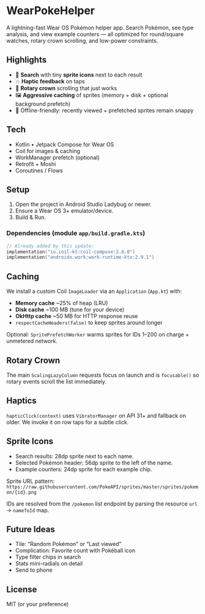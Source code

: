 # WearPokeHelper

A lightning-fast Wear OS Pokémon helper app. Search Pokémon, see type analysis, and view example counters — all optimized for round/square watches, rotary crown scrolling, and low-power constraints.

## Highlights

- 🔎 **Search** with tiny **sprite icons** next to each result
- 💥 **Haptic feedback** on taps
- 🧭 **Rotary crown** scrolling that just works
- 🖼️ **Aggressive caching** of sprites (memory + disk + optional background prefetch)
- 📶 Offline-friendly: recently viewed + prefetched sprites remain snappy

## Tech

- Kotlin • Jetpack Compose for Wear OS
- Coil for images & caching
- WorkManager prefetch (optional)
- Retrofit + Moshi
- Coroutines / Flows

## Setup

1) Open the project in Android Studio Ladybug or newer.
2) Ensure a Wear OS 3+ emulator/device.
3) Build & Run.

### Dependencies (module `app/build.gradle.kts`)

```kotlin
// Already added by this update:
implementation("io.coil-kt:coil-compose:2.6.0")
implementation("androidx.work:work-runtime-ktx:2.9.1")
```

## Caching

We install a custom Coil `ImageLoader` via an `Application` (`App.kt`) with:
- **Memory cache** ~25% of heap (LRU)
- **Disk cache** ~100 MB (tune for your device)
- **OkHttp cache** ~50 MB for HTTP response reuse
- `respectCacheHeaders(false)` to keep sprites around longer

Optional: `SpritePrefetchWorker` warms sprites for IDs 1–200 on charge + unmetered network.

## Rotary Crown

The main `ScalingLazyColumn` requests focus on launch and is `focusable()` so rotary events scroll the list immediately.

## Haptics

`hapticClick(context)` uses `VibratorManager` on API 31+ and fallback on older. We invoke it on row taps for a subtle click.

## Sprite Icons

- Search results: 28dp sprite next to each name.
- Selected Pokémon header: 56dp sprite to the left of the name.
- Example counters: 24dp sprite for each example chip.

Sprite URL pattern:
`https://raw.githubusercontent.com/PokeAPI/sprites/master/sprites/pokemon/{id}.png`

IDs are resolved from the `/pokemon` list endpoint by parsing the resource `url` → `nameToId` map.

## Future Ideas

- Tile: “Random Pokémon” or “Last viewed”
- Complication: Favorite count with Pokéball icon
- Type filter chips in search
- Stats mini-radials on detail
- Send to phone

## License

MIT (or your preference)